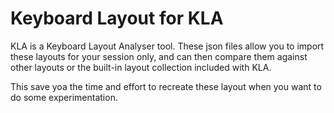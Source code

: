 # Keyboard Layout for KLA

KLA is a Keyboard Layout Analyser tool. These json files allow you to
import these layouts for your session only, and can then compare them
against other layouts or the built-in layout collection included with
KLA.

This save yoa the time and effort to recreate these layout when you
want to do some experimentation.



